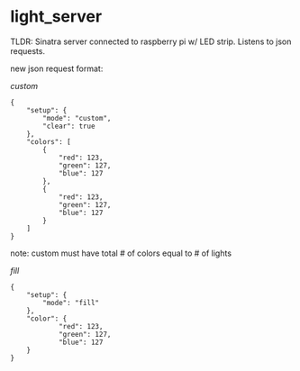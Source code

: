 # light_server
TLDR:
Sinatra server connected to raspberry pi w/ LED strip. Listens to json requests.

new json request format:


<em>custom</em>

```
{
    "setup": {
        "mode": "custom",
        "clear": true
    },
    "colors": [
        {
            "red": 123,
            "green": 127,
            "blue": 127
        },
        {
            "red": 123,
            "green": 127,
            "blue": 127
        }
    ]
}
```

note: custom must have total # of colors equal to # of lights

<em>fill</em>
```
{
    "setup": {
        "mode": "fill"
    },
    "color": {
            "red": 123,
            "green": 127,
            "blue": 127
    }
}
```
